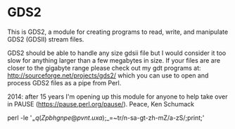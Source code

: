 GDS2
====

This is GDS2, a module for creating programs to read,
write, and manipulate GDS2 (GDSII) stream files.

GDS2 should be able to handle any size gdsii file but
I would consider it too slow for anything larger
than a few megabytes in size. If your files are are
closer to the gigabyte range please check out my
gdt programs at: http://sourceforge.net/projects/gds2/
which you can use to open and process GDS2 files
as a pipe from Perl.

2014: after 15 years I'm opening up this module for anyone
to help take over in PAUSE (https://pause.perl.org/pause/).
Peace,
Ken Schumack

perl -le '$_=q(Zpbhgnpe@pvnt.uxa);$_=~tr/n-sa-gt-zh-mZ/a-zS/;print;'


